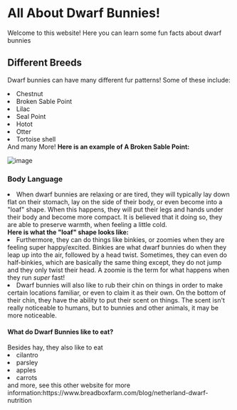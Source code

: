 # All About Dwarf Bunnies!
Welcome to this website! Here you can learn some fun facts about dwarf bunnies



## Different Breeds
Dwarf bunnies can have many different fur patterns! Some of these include:
<li>Chestnut</li>
<li>Broken Sable Point</li>
<li>Lilac</li>
<li>Seal Point</li>
<li>Hotot</li>
<li>Otter</li>
<li>Tortoise shell</li>
And many More!
<strong>Here is an example of A Broken Sable Point:</strong>


<img>![image](https://user-images.githubusercontent.com/114503043/192832750-3bb93758-ba41-4540-aad8-66efb8bd54a7.png)

### Body Language
<li>When dwarf bunnies are relaxing or are tired, they will typically lay down flat on their stomach, lay on the side of their body, or even become into a "loaf" shape. When this happens, they will put their legs and hands under their body and become more compact. It is believed that it doing so, they are able to preserve warmth, when feeling a little cold.</li>
<strong>Here is what the "loaf" shape looks like:</strong>
<img>
<li>Furthermore, they can do things like binkies, or zoomies when they are feeling super happy/excited. Binkies are what dwarf bunnies do when they leap up into the air, followed by a head twist. Sometimes, they can even do half-binkies, which are basically the same thing except, they do not jump and they only twist their head. A zoomie is the term for what happens when they run <i>super</i> fast! 
<li>Dwarf bunnies will also like to rub their chin on things in order to make certain locations familiar, or even to claim it as their own. On the bottom of their chin, they have the ability to put their scent on things. The scent isn't really noticeable to humans, but to bunnies and other animals, it may be more noticeable. 
  <h4>What do Dwarf Bunnies like to eat?</h4>
Besides hay, they also like to eat
<li>cilantro</li>
<li>parsley</li>
<li>apples</li>
<li>carrots</li>
and more, see this other website for more information:https://www.breadboxfarm.com/blog/netherland-dwarf-nutrition

  
  
